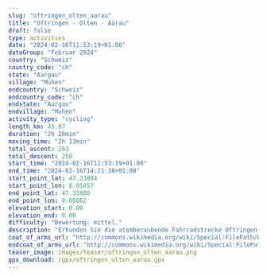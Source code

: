 ```yaml
---
slug: "oftringen_olten_aarau"
title: "Oftringen - Olten - Aarau"
draft: false
type: activities
date: "2024-02-16T11:53:19+01:00"
dateGroup: "Februar 2024"
country: "Schweiz"
country_code: "ch"
state: "Aargau"
village: "Muhen"
endcountry: "Schweiz"
endcountry_code: "ch"
endstate: "Aargau"
endvillage: "Muhen"
activity_type: "cycling"
length_km: 45.87
duration: "2h 28min"
moving_time: "2h 13min"
total_ascent: 263
total_descent: 258
start_time: "2024-02-16T11:53:19+01:00"
end_time: "2024-02-16T14:21:38+01:00"
start_point_lat: 47.33884
start_point_lon: 8.05057
end_point_lat: 47.33880
end_point_lon: 8.05062
elevation_start: 0.00
elevation_end: 0.00
difficulty: "Bewertung: mittel."
description: "Erkunden Sie die atemberaubende Fahrradstrecke Oftringen - Olten - Aarau von Muhen aus. Die 45,87 km lange Route führt durch malerische Landschaften mit insgesamt 263 m Auf- und 258 m Abstieg. Genießen Sie die Fahrt in 2h 28min, einschließlich Pausen"
coat_of_arms_url: "http://commons.wikimedia.org/wiki/Special:FilePath/Wappen%20Muhen%20AG.svg"
endcoat_of_arms_url: "http://commons.wikimedia.org/wiki/Special:FilePath/Wappen%20Muhen%20AG.svg"
teaser_image: images/teaser/oftringen_olten_aarau.png
gpx_download: /gpx/oftringen_olten_aarau.gpx
---
```

